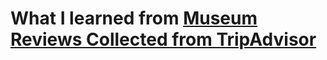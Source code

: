 # What I learned from [Museum Reviews Collected from TripAdvisor](https://www.kaggle.com/annecool37/museum-data)
